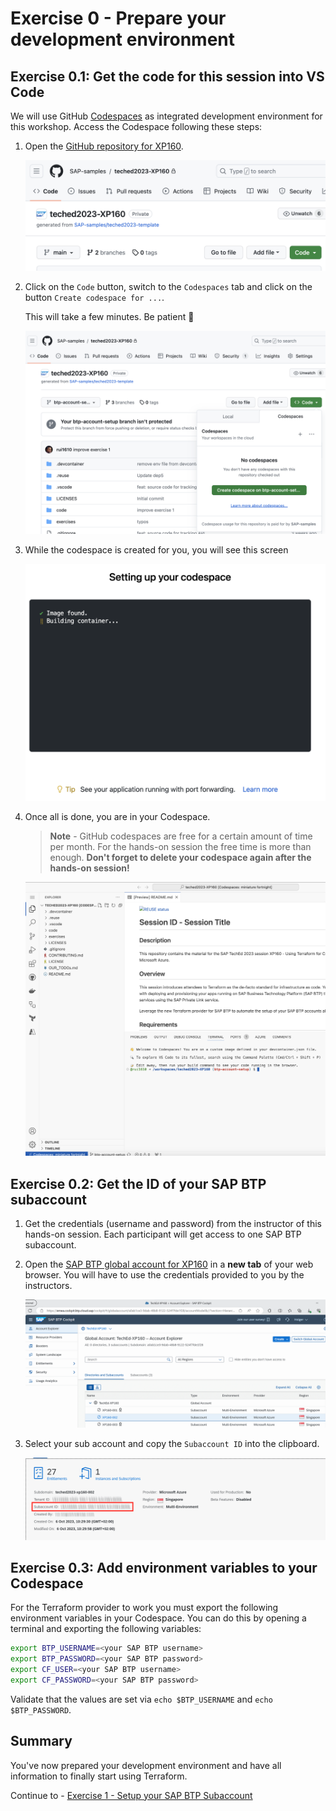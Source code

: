 # Exercise 0 - Prepare your development environment

## Exercise 0.1: Get the code for this session into VS Code

We will use GitHub [Codespaces](https://docs.github.com/codespaces/overview) as integrated development environment for this workshop. Access the Codespace following these steps:

1. Open the [GitHub repository for XP160](https://github.com/SAP-samples/teched2023-XP160).

    ![Screenshot of GitHub repository XP160](/exercises/exercise0/images/00_01_01.png)

2. Click on the `Code` button, switch to the `Codespaces` tab and click on the button `Create codespace for ...`.

    This will take a few minutes. Be patient 🙂

    ![Screenshot of navigation to Codespace creation in the repository XP160](/exercises/exercise0/images/00_01_02.png)

3. While the codespace is created for you, you will see this screen

    ![Screenshot of setup screen for codespace](/exercises/exercise0/images/00_01_03.png)

4. Once all is done, you are in your Codespace.

    > **Note** - GitHub codespaces are free for a certain amount of time per month. For the hands-on session the free time is more than enough. **Don't forget to delete your codespace again after the hands-on session!**

    ![Screenshot of GitHub Codespace view on the respository XP160](/exercises/exercise0/images/00_01_04.png)

## Exercise 0.2: Get the ID of your SAP BTP subaccount

1. Get the credentials (username and password) from the instructor of this hands-on session. Each participant will get access to one SAP BTP subaccount.

2. Open the [SAP BTP global account for XP160](https://emea.cockpit.btp.cloud.sap/cockpit/#/globalaccount/a0ab1ce3-9dab-48b8-9122-524f7fde1f28/) in a **new tab** of your web browser. You will have to use the credentials provided to you by the instructors.

    ![Screenshot of list of subaccounts](/exercises/exercise0/images/00_02_01.png)

3. Select your sub account and copy the `Subaccount ID` into the clipboard.

    ![Screenshot of SAP BTP Subaccount overview](/exercises/exercise0/images/00_02_02.png)

## Exercise 0.3: Add environment variables to your Codespace

For the Terraform provider to work you must export the following environment variables in your Codespace. You can do this by opening a terminal and exporting the following variables:

```bash
export BTP_USERNAME=<your SAP BTP username>
export BTP_PASSWORD=<your SAP BTP password>
export CF_USER=<your SAP BTP username>
export CF_PASSWORD=<your SAP BTP password>
```

Validate that the values are set via `echo $BTP_USERNAME` and `echo $BTP_PASSWORD`.

## Summary

You've now prepared your development environment and have all information to finally start using Terraform.  

Continue to - [Exercise 1 - Setup your SAP BTP Subaccount](../exercise1/README.md)
